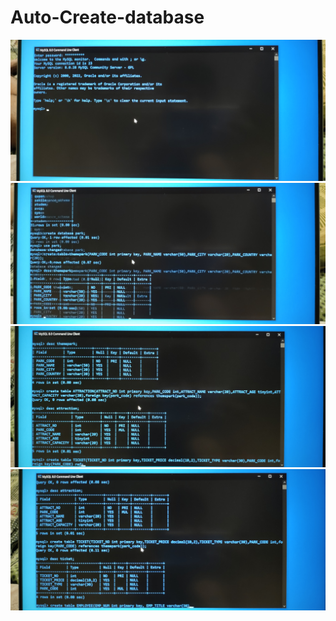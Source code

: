 # Auto-Create-database


![Alt text](img/IMG_20220614_234127.jpg "a title")
![Alt text](img/IMG_20220614_234135.jpg "a title")
![Alt text](img/IMG_20220614_234146.jpg "a title")
![Alt text](img/IMG_20220614_234149.jpg "a title")
